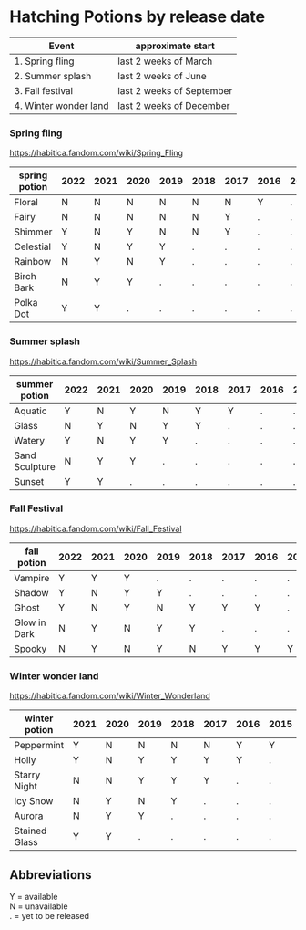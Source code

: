 
# Hatching Potions by release date

| Event                 | approximate start         |
| -----                 | ------------              |
| 1. Spring fling       | last 2 weeks of March     |
| 2. Summer splash      | last 2 weeks of June      |
| 3. Fall festival      | last 2 weeks of September |
| 4. Winter wonder land | last 2 weeks of December  |


### Spring fling
https://habitica.fandom.com/wiki/Spring_Fling

| spring potion | 2022 | 2021 | 2020 | 2019 | 2018 | 2017 | 2016 | 2015 | 2014 |
| ------------- | ---- | ---- | ---- | ---- | ---- | ---- | ---- | ---- | ---- |
| Floral        | N    | N    | N    | N    | N    | N    | Y    | .    | .    |
| Fairy         | N    | N    | N    | N    | N    | Y    | .    | .    | .    |
| Shimmer       | Y    | N    | Y    | N    | N    | Y    | .    | .    | .    |
| Celestial     | Y    | N    | Y    | Y    | .    | .    | .    | .    | .    |
| Rainbow       | N    | Y    | N    | Y    | .    | .    | .    | .    | .    |
| Birch Bark    | N    | Y    | Y    | .    | .    | .    | .    | .    | .    |
| Polka Dot     | Y    | Y    | .    | .    | .    | .    | .    | .    | .    |



### Summer splash
https://habitica.fandom.com/wiki/Summer_Splash

| summer potion  | 2022 | 2021 | 2020 | 2019 | 2018 | 2017 | 2016 | 2015 | 2014 |
| -------------  | ---  | ---  | ---  | ---  | ---  | ---  | ---  | ---  | ---  |
| Aquatic        | Y    | N    | Y    | N    | Y    | Y    | .    | .    | .    |
| Glass          | N    | Y    | N    | Y    | Y    | .    | .    | .    | .    |
| Watery         | Y    | N    | Y    | Y    | .    | .    | .    | .    | .    |
| Sand Sculpture | N    | Y    | Y    | .    | .    | .    | .    | .    | .    |
| Sunset         | Y    | Y    | .    | .    | .    | .    | .    | .    | .    |

### Fall Festival
https://habitica.fandom.com/wiki/Fall_Festival


| fall potion  | 2022 | 2021 | 2020 | 2019 | 2018 | 2017 | 2016 | 2015 | 2014 |
|--------------|------|------|------|------|------|------|------|------|------|
| Vampire      | Y    | Y    | Y    | .    | .    | .    | .    | .    | .    |
| Shadow       | Y    | N    | Y    | Y    | .    | .    | .    | .    | .    |
| Ghost        | Y    | N    | Y    | N    | Y    | Y    | Y    | .    | .    |
| Glow in Dark | N    | Y    | N    | Y    | Y    | .    | .    | .    | .    |
| Spooky       | N    | Y    | N    | Y    | N    | Y    | Y    | Y    | .    |



### Winter wonder land
https://habitica.fandom.com/wiki/Winter_Wonderland

| winter potion   | 2021 | 2020 | 2019 | 2018 | 2017 | 2016 | 2015 | 2014 | 
| -------------   | ---- | ---- | ---- | ---- | ---- | ---- | ---- | ---- | 
| Peppermint      | Y    | N    | N    | N    | N    | Y    | Y    | .    |
| Holly           | Y    | N    | Y    | Y    | Y    | Y    | .    | .    |
| Starry Night    | N    | N    | Y    | Y    | Y    | .    | .    | .    |
| Icy Snow        | N    | Y    | N    | Y    | .    | .    | .    | .    |
| Aurora          | N    | Y    | Y    | .    | .    | .    | .    | .    |
| Stained Glass   | Y    | Y    | .    | .    | .    | .    | .    | .    |



## Abbreviations

Y = available    
N = unavailable    
. = yet to be released

